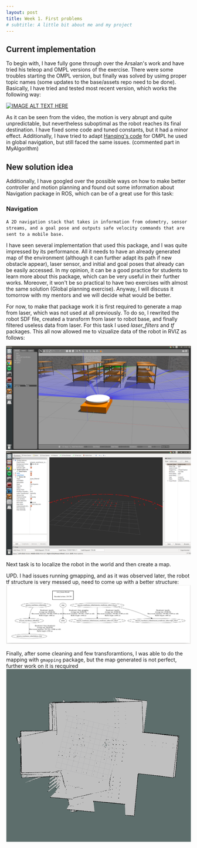 ```yaml
---
layout: post
title: Week 1. First problems
# subtitle: A little bit about me and my project
---
```


## Current implementation

To begin with, I have fully gone through over the Arsalan's work and have tried his teleop and OMPL versions of the exercise. There were some troubles starting the OMPL version, but finally was solved by usimg proper topic names (some updates to the base/assets repo need to be done). Basically, I have tried and tested most recent version, which works the following way:

[![IMAGE ALT TEXT HERE](https://img.youtube.com/vi/rE-qjZn_k_M/0.jpg)](https://www.youtube.com/watch?v=rE-qjZn_k_M)

As it can be seen from the video, the motion is very abrupt and quite unpredictable, but nevertheless suboptimal as the robot reaches its final destination. I have fixed some code and tuned constants, but it had a minor effect. Additionally, I have tried to adapt [Hanqing's code](https://jderobot.org/Club-hanqingxie) for OMPL he used in global navigation, but still faced the same issues. (commented part in MyAlgorithm)

## New solution idea

Additionally, I have googled over the possible ways on how to make better controller and motion planning and found out some information about Navigation package in ROS, which can be of a great use for this task:

### Navigation
`A 2D navigation stack that takes in information from odometry, sensor streams, and a goal pose and outputs safe velocity commands that are sent to a mobile base.`

I have seen several implementation that used this package, and I was quite impressed by its performance. All it needs to have an already generated map of the environment (although it can further adapt its path if new obstacle appear), laser sensor, and initial and goal poses that already can be easily accessed. In my opinion, it can be a good practice for students to learn more about this package, which can be very useful in their further works. Moreover, it won't be so practical to have two exercises with almost the same solution (Global planning exercise). Anyway, I will discuss it tomorrow with my mentors and we will decide what would be better.

For now, to make that package work it is first required to generate a map from laser, which was not used at all previously. To do so, I rewrited the robot SDF file, created a transform from laser to robot base, and finally filtered useless data from laser. For this task I used _laser_filters_ and _tf_ packages. This all now allowed me to vizualize data of the robot in RVIZ as follows:

<img src="../img/simulator_data.png" alt="picture" width="600"/>
<img src="../img/rviz_data.png" alt="picture" width="600"/>

Next task is to localize the robot in the world and then create a map.

UPD. I had issues running gmapping, and as it was observed later, the robot tf structure is very messed up, need to come up with a better structure:
<img src="../img/structure.png" alt="picture" width="600"/>

Finally, after some cleaning and few transforamtions, I was able to do the mapping with `gmapping` package, but the map generated is not perfect, further work on it is recquired
<img src="../img/Screenshot from 2019-06-04 14-44-13.png" alt="picture" width="600"/>